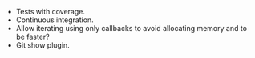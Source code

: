 - Tests with coverage.
- Continuous integration.
- Allow iterating using only callbacks to avoid allocating memory and to be faster?
- Git show plugin.

